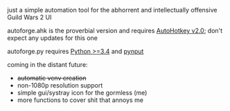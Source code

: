 just a simple automation tool for the abhorrent and intellectually offensive Guild Wars 2 UI

autoforge.ahk is the proverbial version and requires [AutoHotkey v2.0](https://www.autohotkey.com/download/ahk-v2.exe); don't expect any updates for this one

autoforge.py requires [Python >=3.4](https://www.python.org/) and [pynput](https://pypi.org/project/pynput/)

coming in the distant future:
* ~~automatic venv creation~~
* non-1080p resolution support
* simple gui/systray icon for the gormless (me)
* more functions to cover shit that annoys me
